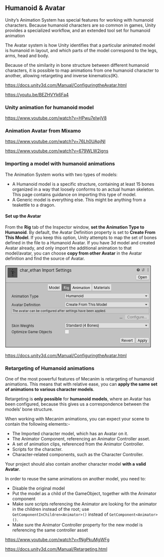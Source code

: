 ## Humanoid & Avatar

Unity’s Animation System has special features for working with humanoid characters. Because humanoid characters are so common in games, Unity provides a specialized workflow, and an extended tool set for humanoid animation

The Avatar system is how Unity identifies that a particular animated model is humanoid in layout, and which parts of the model correspond to the legs, arms, head and body.

Because of the similarity in bone structure between different humanoid characters, it is possible to map animations from one humanoid character to another, allowing retargeting and inverse kinematics(IK).

https://docs.unity3d.com/Manual/ConfiguringtheAvatar.html

https://youtu.be/BEZHVYk6Fa4


### Unity animation for humanoid model
https://www.youtube.com/watch?v=HPwu7eIwjV8

### Animation Avatar from Mixamo
https://www.youtube.com/watch?v=76Lh0UApjNI

https://www.youtube.com/watch?v=679WLW2igns

### Importing a model with humanoid animations

The Animation System works with two types of models:

- A Humanoid model is a specific structure, containing at least 15 bones organized in a way that loosely conforms to an actual human skeleton. This page contains guidance on importing this type of model.
- A Generic model is everything else. This might be anything from a teakettle to a dragon.


#### Set up the Avatar
From the **Rig** tab of the Inspector window, **set the Animation Type to Humanoid**. By default, the Avatar Definition property is set to **Create From This Model**. If you keep this option, Unity attempts to map the set of bones defined in the file to a Humanoid Avatar. If you have 3d model and created Avatar already, and only import the additional animation to that model/avatar, you can choose **copy from other Avatar** in the Avatar definition and find the source of Avatar.

![](./Rig-2.png)

https://docs.unity3d.com/Manual/ConfiguringtheAvatar.html

### Retargeting of Humanoid animations
One of the most powerful features of Mecanim is retargeting of humanoid animations. This means that with relative ease, you can **apply the same set of animations to various character models**. 

Retargeting is **only possible** for **humanoid models**, where an Avatar has been configured, because this gives us a correspondence between the models’ bone structure.

When working with Mecanim animations, you can expect your scene to contain the following elements:-

- The Imported character model, which has an Avatar on it.
- The Animator Component, referencing an Animator Controller asset.
- A set of animation clips, referenced from the Animator Controller.
- Scripts for the character.
- Character-related components, such as the Character Controller.


Your project should also contain another character model **with a valid Avatar**.


In order to reuse the same animations on another model, you need to:

-   Disable the original model
-   Put the model as a child of the GameObject, together with the Animator component
-   Make sure scripts referencing the Animator are looking for the animator in the children instead of the root; use `GetComponentInChildren<Animator>()` instead of `GetComponent<Animator>()`.
-   Make sure the Animator Controller property for the new model is referencing the same controller asset

https://www.youtube.com/watch?v=fNgPkuMgWFg

https://docs.unity3d.com/Manual/Retargeting.html

